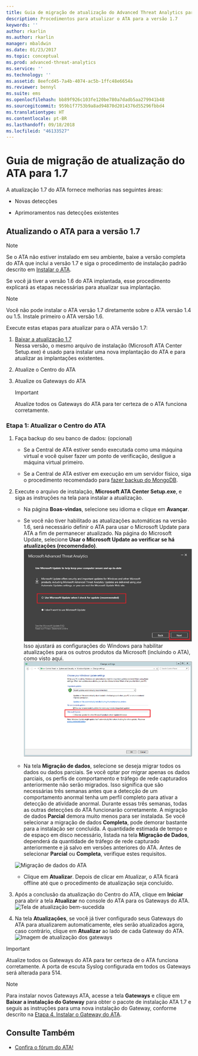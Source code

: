 ```yaml
---
title: Guia de migração de atualização do Advanced Threat Analytics para 1.7 | Microsoft Docs
description: Procedimentos para atualizar o ATA para a versão 1.7
keywords: ''
author: rkarlin
ms.author: rkarlin
manager: mbaldwin
ms.date: 01/23/2017
ms.topic: conceptual
ms.prod: advanced-threat-analytics
ms.service: ''
ms.technology: ''
ms.assetid: 8eefcd45-7a4b-4074-ac5b-1ffc48e6654a
ms.reviewer: bennyl
ms.suite: ems
ms.openlocfilehash: bb89f926c103fe120be780a7dadb5aa279941b48
ms.sourcegitcommit: 959b1f7753b9a8ad94870d2014376d55296fbbd4
ms.translationtype: HT
ms.contentlocale: pt-BR
ms.lasthandoff: 09/18/2018
ms.locfileid: "46133527"
---
```

# <a name="ata-update-to-17-migration-guide"></a>Guia de migração de atualização do ATA para 1.7
A atualização 1.7 do ATA fornece melhorias nas seguintes áreas:

-   Novas detecções

-   Aprimoramentos nas detecções existentes
  

## <a name="updating-ata-to-version-17"></a>Atualizando o ATA para a versão 1.7

> [!NOTE] 
> Se o ATA não estiver instalado em seu ambiente, baixe a versão completa do ATA que inclui a versão 1.7 e siga o procedimento de instalação padrão descrito em [Instalar o ATA](install-ata-step1.md).

Se você já tiver a versão 1.6 do ATA implantada, esse procedimento explicará as etapas necessárias para atualizar sua implantação.

> [!NOTE] 
> Você não pode instalar o ATA versão 1.7 diretamente sobre o ATA versão 1.4 ou 1.5. Instale primeiro o ATA versão 1.6. 

Execute estas etapas para atualizar para o ATA versão 1.7:

1.  [Baixar a atualização 1.7](http://www.microsoft.com/evalcenter/evaluate-microsoft-advanced-threat-analytics)<br>
Nessa versão, o mesmo arquivo de instalação (Microsoft ATA Center Setup.exe) é usado para instalar uma nova implantação do ATA e para atualizar as implantações existentes.

2.  Atualize o Centro do ATA

4.  Atualize os Gateways do ATA

    > [!IMPORTANT]
    > Atualize todos os Gateways do ATA para ter certeza de o ATA funciona corretamente.

### <a name="step-1-update-the-ata-center"></a>Etapa 1: Atualizar o Centro do ATA

1.  Faça backup do seu banco de dados: (opcional)

    -   Se a Central de ATA estiver sendo executada como uma máquina virtual e você quiser fazer um ponto de verificação, desligue a máquina virtual primeiro.

    -   Se a Central de ATA estiver em execução em um servidor físico, siga o procedimento recomendado para [fazer backup do MongoDB](https://docs.mongodb.org/manual/core/backups/).

2.  Execute o arquivo de instalação, **Microsoft ATA Center Setup.exe**, e siga as instruções na tela para instalar a atualização.

    -  Na página **Boas-vindas**, selecione seu idioma e clique em **Avançar**.

    -  Se você não tiver habilitado as atualizações automáticas na versão 1.6, será necessário definir o ATA para usar o Microsoft Update para ATA a fim de permanecer atualizado.  Na página do Microsoft Update, selecione **Usar o Microsoft Update ao verificar se há atualizações (recomendado)**.
    ![Imagem Manter o ATA atualizado](media/ata_ms_update.png) Isso ajustará as configurações do Windows para habilitar atualizações para os outros produtos da Microsoft (incluindo o ATA), como visto aqui. 
     ![Imagem de atualização automática do Windows](media/ata_installupdatesautomatically.png)

    -  Na tela **Migração de dados**, selecione se deseja migrar todos os dados ou dados parciais. Se você optar por migrar apenas os dados parciais, os perfis de comportamento e tráfego de rede capturados anteriormente não serão migrados. Isso significa que são necessárias três semanas antes que a detecção de um comportamento anormal tenha um perfil completo para ativar a detecção de atividade anormal. Durante essas três semanas, todas as outras detecções do ATA funcionarão corretamente. A migração de dados **Parcial** demora muito menos para ser instalada. Se você selecionar a migração de dados **Completa**, pode demorar bastante para a instalação ser concluída. A quantidade estimada de tempo e de espaço em disco necessário, listada na tela **Migração de Dados**, dependerá da quantidade de tráfego de rede capturado anteriormente e já salvo em versões anteriores do ATA. Antes de selecionar **Parcial** ou **Completa**, verifique estes requisitos.  
    
    ![Migração de dados do ATA](media/migration-data-migration17.png)

    -  Clique em **Atualizar**. Depois de clicar em Atualizar, o ATA ficará offline até que o procedimento de atualização seja concluído.

4.  Após a conclusão da atualização do Centro do ATA, clique em **Iniciar** para abrir a tela **Atualizar** no console do ATA para os Gateways do ATA.
    ![Tela de atualização bem-sucedida](media/migration-center-success17.png)

5.  Na tela **Atualizações**, se você já tiver configurado seus Gateways do ATA para atualizarem automaticamente, eles serão atualizados agora, caso contrário, clique em **Atualizar** ao lado de cada Gateway do ATA.
  ![Imagem de atualização dos gateways](media/migration-update-gw-17.png)

  
> [!IMPORTANT] 
> Atualize todos os Gateways do ATA para ter certeza de o ATA funciona corretamente.
> A porta de escuta Syslog configurada em todos os Gateways será alterada para 514.
 
> [!NOTE] 
> Para instalar novos Gateways ATA, acesse a tela **Gateways** e clique em **Baixar a instalação do Gateway** para obter o pacote de instalação ATA 1.7 e seguis as instruções para uma nova instalação do Gateway, conforme descrito na [Etapa 4. Instalar o Gateway do ATA](install-ata-step4.md).



## <a name="see-also"></a>Consulte Também

- [Confira o fórum do ATA!](https://social.technet.microsoft.com/Forums/security/home?forum=mata)
